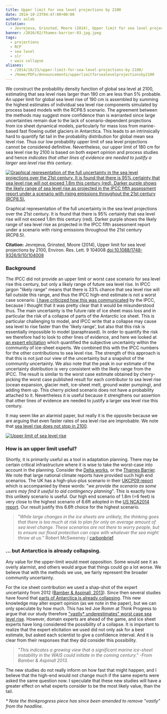 ```yaml
---
title: Upper limit for sea level projections by 2100
date: 2014-10-23T04:47:00+00:00
author: aslak
Citation:
  - Jevrejeva, Grinsted, Moore (2014), Upper limit for sea level projections by 2100, Environ. Res. Lett. 9 104008 doi:10.1088/1748-9326/9/10/104008
banner: /2016/02/thames-barrier-03.jpg.jpeg
tags:
  - projections
  - RCP
  - sea level
  - slr
  - wais collapse
aliases:
  - /2014/10/23/upper-limit-for-sea-level-projections-by-2100/
  - /Home/PDFs/Announcements/upperlimitforsealevelprojectionsby2100
---
```

We construct the probability density function of global sea level at 2100, estimating that sea level rises larger than 180 cm are less than 5% probable. An upper limit for global sea level rise of 190 cm is assembled by summing the highest estimates of individual sea level rise components simulated by process based models with the RCP8.5 scenario. <!--more--> The agreement between the methods may suggest more confidence than is warranted since large uncertainties remain due to the lack of scenario-dependent projections from ice sheet dynamical models, particularly for mass loss from marine-based fast flowing outlet glaciers in Antarctica. This leads to an intrinsically hard to quantify fat tail in the probability distribution for global mean sea level rise. Thus our low probability upper limit of sea level projections cannot be considered definitive. Nevertheless, our upper limit of 180 cm for sea level rise by 2100 is based on both expert opinion and process studies and hence _indicates that other lines of evidence are needed to justify a larger sea level rise this century_.

[![Graphical representation of the full uncertainty in the sea level projections over the 21st century. It is found that there is 95% certainty that sea level rise will not exceed 1.8m this century (red). Darker purple shows the likely range of sea level rise as projected in the IPCC fifth assessment report under a scenario with rising emissions throughout the 21st century (RCP8.5).](/2014/10/PR.png)](/2014/10/PR.png)

Graphical representation of the full uncertainty in the sea level projections over the 21st century. It is found that there is 95% certainty that sea level rise will not exceed 1.8m this century (red). Darker purple shows the likely range of sea level rise as projected in the IPCC fifth assessment report under a scenario with rising emissions throughout the 21st century (RCP8.5).

**Citation:** Jevrejeva, Grinsted, Moore (2014), Upper limit for sea level projections by 2100, Environ. Res. Lett. 9 104008 [doi:10.1088/1748-9326/9/10/104008](http://dx.doi.org/10.1088/1748-9326/9/10/104008)

### Background

The IPCC did not provide an upper limit or worst case scenario for sea level rise this century, but only a likely range of future sea level rise. In IPCC jargon "likely range" means that there is 33% chance that sea level rise will fall outside this range, and thus the IPCC high-end estimate is not a worst case scenario. [I have criticized how this was communicated](/Home/Miscellaneous-Debris/ar5sealevelriseuncertaintycommunicationfailure) by the IPCC, because I thought that it was pretty clear that it would be misunderstood thus. The main uncertainty is the future rate of ice sheet mass loss and in particular the risk of a collapse of parts of the Antarctic ice sheet. This is particular challenging to model, and IPCC write that a collapse may cause sea level to rise faster than the 'likely range', but also that this risk is essentially impossible to model (paraphrased). In order to quantify the risk we therefore had to look to other lines of evidence, and here we looked at [an expert elicitation](/Home/Miscellaneous-Debris/icesheetcontributionsfrombamberaspinall) which quantified the subjective uncertainty within the community of ice-sheet experts. We combined this with the IPCC numbers for the other contributions to sea level rise. The strength of this approach is that this is not just our view of the uncertainty but a snapshot of the community uncertainty. We also note that the peak in our estimate of the uncertainty distribution is very consistent with the likely range from the IPCC. The result is similar to the worst case estimate obtained by cherry-picking the worst case published result for each contributor to sea level rise (ocean expansion, glacier melt, ice-sheet melt, ground water pumping), and adding them up. This cherry picked scenario does not have a probability attached to it. Nevertheless it is useful because it strengthens our assertion that other lines of evidence are needed to justify a larger sea level rise this century.

It may seem like an alarmist paper, but really it is the opposite because we are arguing that even faster rates of sea level rise are improbable. We note that [sea level rise does not stop in 2100](/Home/PDFs/Announcements/sealevelprojectionstoad2500withthercpscenarios).



[![Upper limit of sea level rise](/2016/02/PRen.png)](/2016/02/PRen.png)

### How is an upper limit useful?

Shortly, it is primarily useful as a tool in adaptation planning. There may be certain critical infrastructure where it is wise to take the worst-case into account in the planning. Consider the [Delta works](http://en.wikipedia.org/wiki/Delta_Works), or the [Thames Barrier](http://en.wikipedia.org/wiki/Thames_Barrier). We note that large national climate reports have provided such high end scenarios. The UK has a high-plus-plus scenario in their [UKCP09 report](http://ukclimateprojections.metoffice.gov.uk/22638) which is accompanied by these words: "_we provide the scenario as some users may find it useful to aid contingency planning_". This is exactly how this unlikely scenario is useful. Our high end scenario of 1.8m (=6 feet) is very close to the highest scenario of 6.6ft adopted in the [US NCA2014 report](http://nca2014.globalchange.gov/highlights/report-findings/future-climate#graphic-20997). Our result justify this 6.6ft choice for the highest scenario.

> "_While large changes in the ice sheets are unlikely, the thinking goes that there is too much at risk to plan for only an average amount of sea level change. These scenarios are not there to worry people, but to ensure our flood protection can cope with whatever the sea might throw at us._" Robert McSweeney / [carbonbrief](http://www.carbonbrief.org/blog/2014/10/worst-case-scenarios-of-sea-level-rise-and-why-scientists-and-policymakers-consider-them/?utm_content=buffer4fe2d&utm_medium=social&utm_source=twitter.com&utm_campaign=buffer#.VEcJZMXuOao.twitter).

### ... but Antarctica is already collapsing.

Any value for the upper-limit would meet opposition. Some would see it as overly alarmist, and others would argue that things could go a lot worse. We believe that with the methods we use, we fairly represent the broader community uncertainty.

For the ice sheet contribution we used a shap-shot of the expert uncertainty from 2012 ([Bamber & Aspinall, 2013](/Home/Miscellaneous-Debris/icesheetcontributionsfrombamberaspinall)). Since then several studies have found that [parts of Antarctica is already collapsing](http://www.nytimes.com/2014/05/13/science/earth/collapse-of-parts-of-west-antarctica-ice-sheet-has-begun-scientists-say.html). This new knowledge may alter expert opinion (as we note in the paper), but we can only speculate by how much. This has led Joe Romm at Think Progress to argue that our study therefore ["vastly* underestimates" worst case sea level rise](http://thinkprogress.org/climate/2014/10/16/3580131/worst-case-sea-level-rise/). However, domain experts are ahead of the game, and ice sheet experts have long considered the possibility of a collapse. It is important to realize that the expert elicitation we used did not only ask for a best estimate, but asked each scientist to give a confidence interval. And it is clear from their responses that they did consider this possibility.

> _"This indicates a growing view that a significant marine ice-sheet instability in the WAIS could initiate in the coming century." -From Bamber & Aspinall 2013._

The new studies do not really inform on how fast that might happen, and I believe that the high-end would not change much if the same experts were asked the same question now. I speculate that these new studies will have a greater effect on what experts consider to be the most likely value, than the tail.

_* Note the thinkprogress piece has since been amended to remove "vastly" from the headline._
